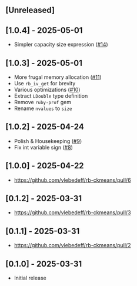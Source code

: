 ## [Unreleased]

## [1.0.4] - 2025-05-01

- Simpler capacity size expression ([#14](https://github.com/vlebedeff/rb-ckmeans/pull/14))

## [1.0.3] - 2025-05-01

- More frugal memory allocation ([#11](https://github.com/vlebedeff/rb-ckmeans/pull/11))
- Use `rb_iv_get` for brevity
- Various optimizations ([#10](https://github.com/vlebedeff/rb-ckmeans/pull/10))
- Extract `LDouble` type definition
- Remove `ruby-prof` gem
- Rename `nvalues` to `size`

## [1.0.2] - 2025-04-24

- Polish & Housekeeping ([#9](https://github.com/vlebedeff/rb-ckmeans/pull/9))
- Fix int variable sign ([#8](https://github.com/vlebedeff/rb-ckmeans/pull/8))

## [1.0.0] - 2025-04-22

- https://github.com/vlebedeff/rb-ckmeans/pull/6

## [0.1.2] - 2025-03-31

- https://github.com/vlebedeff/rb-ckmeans/pull/3

## [0.1.1] - 2025-03-31

- https://github.com/vlebedeff/rb-ckmeans/pull/2

## [0.1.0] - 2025-03-31

- Initial release

